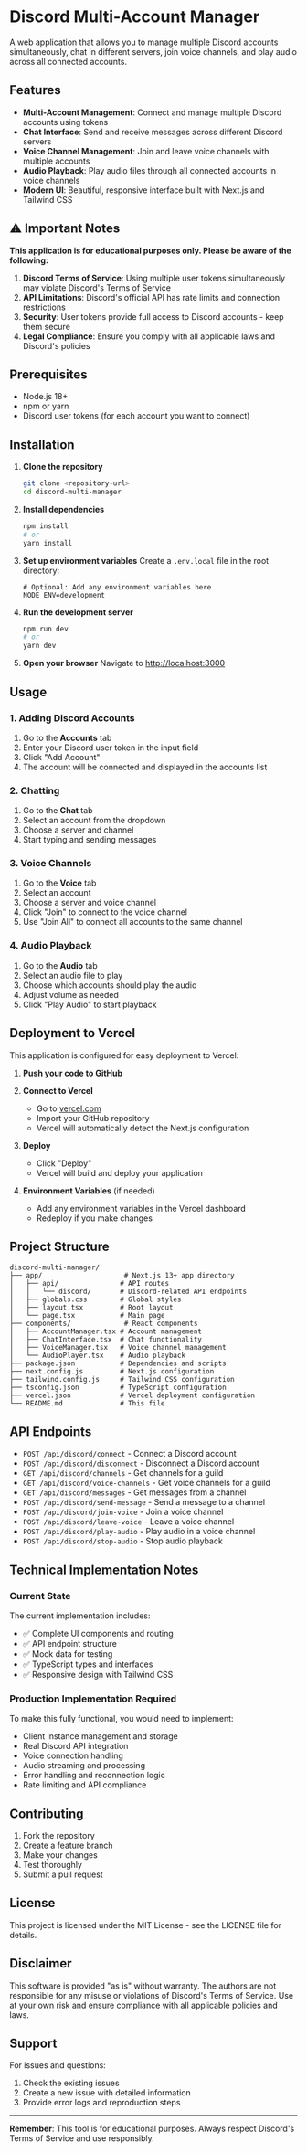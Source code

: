 # Discord Multi-Account Manager

A web application that allows you to manage multiple Discord accounts simultaneously, chat in different servers, join voice channels, and play audio across all connected accounts.

## Features

- **Multi-Account Management**: Connect and manage multiple Discord accounts using tokens
- **Chat Interface**: Send and receive messages across different Discord servers
- **Voice Channel Management**: Join and leave voice channels with multiple accounts
- **Audio Playback**: Play audio files through all connected accounts in voice channels
- **Modern UI**: Beautiful, responsive interface built with Next.js and Tailwind CSS

## ⚠️ Important Notes

**This application is for educational purposes only. Please be aware of the following:**

1. **Discord Terms of Service**: Using multiple user tokens simultaneously may violate Discord's Terms of Service
2. **API Limitations**: Discord's official API has rate limits and connection restrictions
3. **Security**: User tokens provide full access to Discord accounts - keep them secure
4. **Legal Compliance**: Ensure you comply with all applicable laws and Discord's policies

## Prerequisites

- Node.js 18+ 
- npm or yarn
- Discord user tokens (for each account you want to connect)

## Installation

1. **Clone the repository**
   ```bash
   git clone <repository-url>
   cd discord-multi-manager
   ```

2. **Install dependencies**
   ```bash
   npm install
   # or
   yarn install
   ```

3. **Set up environment variables**
   Create a `.env.local` file in the root directory:
   ```env
   # Optional: Add any environment variables here
   NODE_ENV=development
   ```

4. **Run the development server**
   ```bash
   npm run dev
   # or
   yarn dev
   ```

5. **Open your browser**
   Navigate to [http://localhost:3000](http://localhost:3000)

## Usage

### 1. Adding Discord Accounts

1. Go to the **Accounts** tab
2. Enter your Discord user token in the input field
3. Click "Add Account"
4. The account will be connected and displayed in the accounts list

### 2. Chatting

1. Go to the **Chat** tab
2. Select an account from the dropdown
3. Choose a server and channel
4. Start typing and sending messages

### 3. Voice Channels

1. Go to the **Voice** tab
2. Select an account
3. Choose a server and voice channel
4. Click "Join" to connect to the voice channel
5. Use "Join All" to connect all accounts to the same channel

### 4. Audio Playback

1. Go to the **Audio** tab
2. Select an audio file to play
3. Choose which accounts should play the audio
4. Adjust volume as needed
5. Click "Play Audio" to start playback

## Deployment to Vercel

This application is configured for easy deployment to Vercel:

1. **Push your code to GitHub**

2. **Connect to Vercel**
   - Go to [vercel.com](https://vercel.com)
   - Import your GitHub repository
   - Vercel will automatically detect the Next.js configuration

3. **Deploy**
   - Click "Deploy"
   - Vercel will build and deploy your application

4. **Environment Variables** (if needed)
   - Add any environment variables in the Vercel dashboard
   - Redeploy if you make changes

## Project Structure

```
discord-multi-manager/
├── app/                    # Next.js 13+ app directory
│   ├── api/               # API routes
│   │   └── discord/       # Discord-related API endpoints
│   ├── globals.css        # Global styles
│   ├── layout.tsx         # Root layout
│   └── page.tsx           # Main page
├── components/             # React components
│   ├── AccountManager.tsx # Account management
│   ├── ChatInterface.tsx  # Chat functionality
│   ├── VoiceManager.tsx   # Voice channel management
│   └── AudioPlayer.tsx    # Audio playback
├── package.json           # Dependencies and scripts
├── next.config.js         # Next.js configuration
├── tailwind.config.js     # Tailwind CSS configuration
├── tsconfig.json          # TypeScript configuration
├── vercel.json            # Vercel deployment configuration
└── README.md              # This file
```

## API Endpoints

- `POST /api/discord/connect` - Connect a Discord account
- `POST /api/discord/disconnect` - Disconnect a Discord account
- `GET /api/discord/channels` - Get channels for a guild
- `GET /api/discord/voice-channels` - Get voice channels for a guild
- `GET /api/discord/messages` - Get messages from a channel
- `POST /api/discord/send-message` - Send a message to a channel
- `POST /api/discord/join-voice` - Join a voice channel
- `POST /api/discord/leave-voice` - Leave a voice channel
- `POST /api/discord/play-audio` - Play audio in a voice channel
- `POST /api/discord/stop-audio` - Stop audio playback

## Technical Implementation Notes

### Current State
The current implementation includes:
- ✅ Complete UI components and routing
- ✅ API endpoint structure
- ✅ Mock data for testing
- ✅ TypeScript types and interfaces
- ✅ Responsive design with Tailwind CSS

### Production Implementation Required
To make this fully functional, you would need to implement:
- Client instance management and storage
- Real Discord API integration
- Voice connection handling
- Audio streaming and processing
- Error handling and reconnection logic
- Rate limiting and API compliance

## Contributing

1. Fork the repository
2. Create a feature branch
3. Make your changes
4. Test thoroughly
5. Submit a pull request

## License

This project is licensed under the MIT License - see the LICENSE file for details.

## Disclaimer

This software is provided "as is" without warranty. The authors are not responsible for any misuse or violations of Discord's Terms of Service. Use at your own risk and ensure compliance with all applicable policies and laws.

## Support

For issues and questions:
1. Check the existing issues
2. Create a new issue with detailed information
3. Provide error logs and reproduction steps

---

**Remember**: This tool is for educational purposes. Always respect Discord's Terms of Service and use responsibly.
